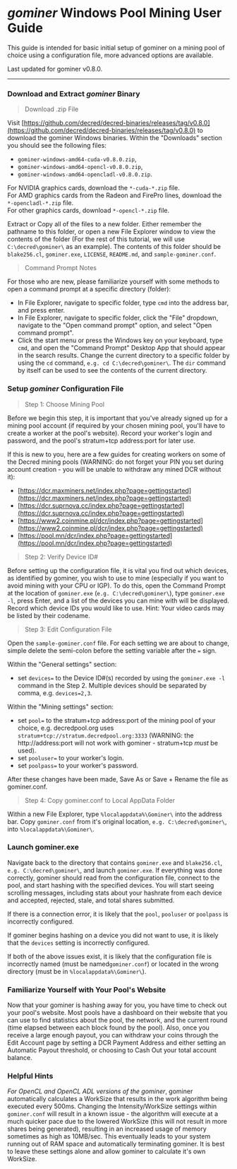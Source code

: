 # **<i class="fa fa-windows"></i> *gominer* Windows Pool Mining User Guide**

This guide is intended for basic initial setup of gominer on a mining pool of choice using a configuration file, more advanced options are available.

Last updated for gominer v0.8.0.

---

### **<i class="fa fa-download"></i> Download and Extract *gominer* Binary**


>Download .zip File

Visit [https://github.com/decred/decred-binaries/releases/tag/v0.8.0](https://github.com/decred/decred-binaries/releases/tag/v0.8.0) to download the gominer Windows binaries. Within the "Downloads" section you should see the following files:

- `gominer-windows-amd64-cuda-v0.8.0.zip`,
- `gominer-windows-amd64-opencl-v0.8.0.zip`,
- `gominer-windows-amd64-opencladl-v0.8.0.zip`.

For NVIDIA graphics cards, download the `*-cuda-*.zip` file. <br />
For AMD graphics cards from the Radeon and FirePro lines, download the `*-opencladl-*.zip` file. <br />
For other graphics cards, download `*-opencl-*.zip` file.

Extract or Copy all of the files to a new folder. Either remember the pathname to this folder, or open a new File Explorer window to view the contents of the folder (For the rest of this tutorial, we will use `C:\decred\gominer\` as an example). The contents of this folder should be `blake256.cl`, `gominer.exe`, `LICENSE`, `README.md`, and `sample-gominer.conf`.

> Command Prompt Notes

For those who are new, please familiarize yourself with some methods to open a command prompt at a specific directory (folder):

- In File Explorer, navigate to specific folder, type `cmd` into the address bar, and press enter.
- In File Explorer, navigate to specific folder, click the "File" dropdown, navigate to the "Open command prompt" option, and select "Open command prompt".
- Click the start menu or press the Windows key on your keyboard, type `cmd`, and open the "Command Prompt" Desktop App that should appear in the search results. Change the current directory to a specific folder by using the `cd` command, `e.g. cd C:\decred\gominer\`. The `dir` command by itself can be used to see the contents of the current directory.

### **Setup *gominer* Configuration File**

> Step 1: Choose Mining Pool

Before we begin this step, it is important that you've already signed up for a mining pool account (if required by your chosen mining pool, you'll have to create a worker at the pool's website). Record your worker's login and password, and the pool's stratum+tcp address:port for later use.

If this is new to you, here are a few guides for creating workers on some of the Decred mining pools (WARNING: do not forget your PIN you set during account creation - you will be unable to withdraw any mined DCR without it):

- [https://dcr.maxminers.net/index.php?page=gettingstarted](https://dcr.maxminers.net/index.php?page=gettingstarted)
- [https://dcr.suprnova.cc/index.php?page=gettingstarted](https://dcr.suprnova.cc/index.php?page=gettingstarted)
- [https://www2.coinmine.pl/dcr/index.php?page=gettingstarted](https://www2.coinmine.pl/dcr/index.php?page=gettingstarted)
- [https://pool.mn/dcr/index.php?page=gettingstarted](https://pool.mn/dcr/index.php?page=gettingstarted)

> Step 2: Verify Device ID#

Before setting up the configuration file, it is vital you find out which devices, as identified by gominer, you wish to use to mine (especially if you want to avoid mining with your CPU or IGP). To do this, open the Command Prompt at the location of `gominer.exe` (`e.g. C:\decred\gominer\`), type `gominer.exe -l`, press Enter, and a list of the devices you can mine with will be displayed. Record which device IDs you would like to use. Hint: Your video cards may be listed by their codename.

> Step 3: Edit Configuration File

Open the `sample-gominer.conf` file. For each setting we are about to change, simple delete the semi-colon before the setting variable after the `=` sign. 

Within the "General settings" section:

- set `devices=` to the Device ID#(s) recorded by using the `gominer.exe -l` command in the Step 2. Multiple devices should be separated by comma, e.g. `devices=2,3`.

Within the "Mining settings" section:

- set `pool=` to the stratum+tcp address:port of the mining pool of your choice, e.g. decredpool.org uses `stratum+tcp://stratum.decredpool.org:3333` (WARNING: the http://address:port will not work with gominer - stratum+tcp *must* be used).
- set `pooluser=` to your worker's login.
- set `poolpass=` to your worker's password.

After these changes have been made, Save As or Save + Rename the file as gominer.conf.

> Step 4: Copy gominer.conf to Local AppData Folder

Within a new File Explorer, type `%localappdata%\Gominer\` into the address bar. Copy `gominer.conf` from it's original location, `e.g. C:\decred\gominer\`, into `%localappdata%\Gominer\`.

### **Launch gominer.exe**

Navigate back to the directory that contains `gominer.exe` and `blake256.cl`, `e.g. C:\decred\gominer\`, and launch `gominer.exe`. If everything was done correctly, gominer should read from the configuration file, connect to the pool, and start hashing with the specified devices. You will start seeing scrolling messages, including stats about your hashrate from each device and accepted, rejected, stale, and total shares submitted.

If there is a connection error, it is likely that the `pool`, `pooluser` or `poolpass` is incorrectly configured.

If gominer begins hashing on a device you did not want to use, it is likely that the `devices` setting is incorrectly configured.

If both of the above issues exist, it is likely that the configuration file is incorrectly named (must be named`gominer.conf`) or located in the wrong directory (must be in `%localappdata%\Gominer\`).

### **Familiarize Yourself with Your Pool's Website**

Now that your gominer is hashing away for you, you have time to check out your pool's website. Most pools have a dashboard on their website that you can use to find statistics about the pool, the network, and the current round (time elapsed between each block found by the pool). Also, once you receive a large enough payout, you can withdraw your coins through the Edit Account page by setting a DCR Payment Address and either setting an Automatic Payout threshold, or choosing to Cash Out your total account balance.

### **Helpful Hints**

*For OpenCL and OpenCL ADL versions of the gominer*, gominer automatically calculates a WorkSize that results in the work algorithm being executed every 500ms. Changing the Intensity/WorkSize settings within `gominer.conf` will result in a known issue - the algorithm will execute at a much quicker pace due to the lowered WorkSize (this will not result in more shares being generated), resulting in an increased usage of memory sometimes as high as 10MB/sec. This eventually leads to your system running out of RAM space and automatically terminating gominer. It is best to leave these settings alone and allow gominer to calculate it's own WorkSize.